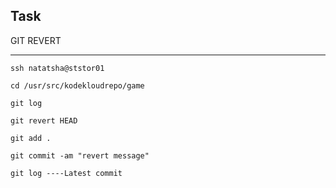 ## Task
GIT REVERT

---------------

```
ssh natatsha@ststor01

cd /usr/src/kodekloudrepo/game

git log

git revert HEAD

git add .

git commit -am "revert message"

git log ----Latest commit

```

